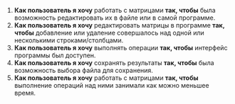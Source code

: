 1. **Как пользователь я хочу** работать с матрицами **так, чтобы** была возможность редактировать их в файле или в самой программе.
2. **Как пользователь я хочу** редактировать матрицы в программе **так, чтобы** добавление или удаление совершалось над одной или несколькими строками/столбцами.
3. **Как пользователь я хочу** выполнять операции **так, чтобы** интерфейс программы был доступен.
4. **Как пользователь я хочу** сохранять результаты **так, чтобы** была возможность выбора файла для сохранения.
5. **Как пользователь я хочу** работать с матрицами **так, чтобы** выполнение операций над ними занимали как можно меньшее время.
